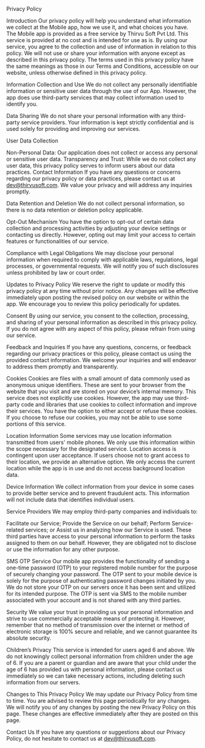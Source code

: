 Privacy Policy

Introduction
Our privacy policy will help you understand what information we collect at the Mobile app, how we use it, and what choices you have. The Mobile app is provided as a free service by Thirvu Soft Pvt Ltd. This service is provided at no cost and is intended for use as is. By using our service, you agree to the collection and use of information in relation to this policy. We will not use or share your information with anyone except as described in this privacy policy. The terms used in this privacy policy have the same meanings as those in our Terms and Conditions, accessible on our website, unless otherwise defined in this privacy policy.

Information Collection and Use
We do not collect any personally identifiable information or sensitive user data through the use of our App. However, the app does use third-party services that may collect information used to identify you.

Data Sharing
We do not share your personal information with any third-party service providers. Your information is kept strictly confidential and is used solely for providing and improving our services.

User Data Collection

Non-Personal Data: Our application does not collect or access any personal or sensitive user data.
Transparency and Trust: While we do not collect any user data, this privacy policy serves to inform users about our data practices.
Contact Information
If you have any questions or concerns regarding our privacy policy or data practices, please contact us at dev@thirvusoft.com. We value your privacy and will address any inquiries promptly.

Data Retention and Deletion
We do not collect personal information, so there is no data retention or deletion policy applicable.

Opt-Out Mechanism
You have the option to opt-out of certain data collection and processing activities by adjusting your device settings or contacting us directly. However, opting out may limit your access to certain features or functionalities of our service.

Compliance with Legal Obligations
We may disclose your personal information when required to comply with applicable laws, regulations, legal processes, or governmental requests. We will notify you of such disclosures unless prohibited by law or court order.

Updates to Privacy Policy
We reserve the right to update or modify this privacy policy at any time without prior notice. Any changes will be effective immediately upon posting the revised policy on our website or within the app. We encourage you to review this policy periodically for updates.

Consent
By using our service, you consent to the collection, processing, and sharing of your personal information as described in this privacy policy. If you do not agree with any aspect of this policy, please refrain from using our service.

Feedback and Inquiries
If you have any questions, concerns, or feedback regarding our privacy practices or this policy, please contact us using the provided contact information. We welcome your inquiries and will endeavor to address them promptly and transparently.

Cookies
Cookies are files with a small amount of data commonly used as anonymous unique identifiers. These are sent to your browser from the website that you visit and are stored on your device’s internal memory. This service does not explicitly use cookies. However, the app may use third-party code and libraries that use cookies to collect information and improve their services. You have the option to either accept or refuse these cookies. If you choose to refuse our cookies, you may not be able to use some portions of this service.

Location Information
Some services may use location information transmitted from users' mobile phones. We only use this information within the scope necessary for the designated service. Location access is contingent upon user acceptance. If users choose not to grant access to their location, we provide an alternative option. We only access the current location while the app is in use and do not access background location data.

Device Information
We collect information from your device in some cases to provide better service and to prevent fraudulent acts. This information will not include data that identifies individual users.

Service Providers
We may employ third-party companies and individuals to:

Facilitate our Service;
Provide the Service on our behalf;
Perform Service-related services; or
Assist us in analyzing how our Service is used.
These third parties have access to your personal information to perform the tasks assigned to them on our behalf. However, they are obligated not to disclose or use the information for any other purpose.

SMS OTP Service
Our mobile app provides the functionality of sending a one-time password (OTP) to your registered mobile number for the purpose of securely changing your password. The OTP sent to your mobile device is solely for the purpose of authenticating password changes initiated by you. We do not store your OTP on our servers once it has been sent and utilized for its intended purpose. The OTP is sent via SMS to the mobile number associated with your account and is not shared with any third parties.

Security
We value your trust in providing us your personal information and strive to use commercially acceptable means of protecting it. However, remember that no method of transmission over the internet or method of electronic storage is 100% secure and reliable, and we cannot guarantee its absolute security.

Children’s Privacy
This service is intended for users aged 6 and above. We do not knowingly collect personal information from children under the age of 6. If you are a parent or guardian and are aware that your child under the age of 6 has provided us with personal information, please contact us immediately so we can take necessary actions, including deleting such information from our servers.

Changes to This Privacy Policy
We may update our Privacy Policy from time to time. You are advised to review this page periodically for any changes. We will notify you of any changes by posting the new Privacy Policy on this page. These changes are effective immediately after they are posted on this page.

Contact Us
If you have any questions or suggestions about our Privacy Policy, do not hesitate to contact us at dev@thirvusoft.com.
